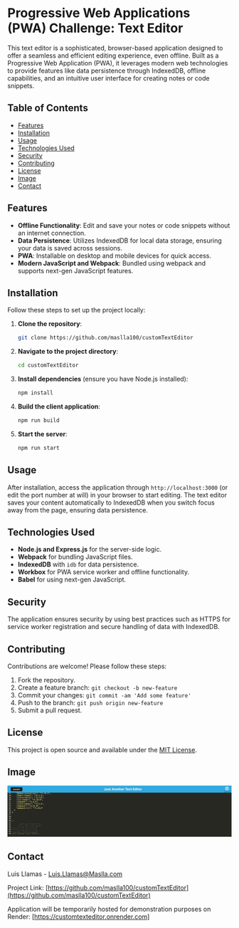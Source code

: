 # Progressive Web Applications (PWA) Challenge: Text Editor

This text editor is a sophisticated, browser-based application designed to offer a seamless and efficient editing experience, even offline. Built as a Progressive Web Application (PWA), it leverages modern web technologies to provide features like data persistence through IndexedDB, offline capabilities, and an intuitive user interface for creating notes or code snippets.

## Table of Contents

- [Features](#features)
- [Installation](#installation)
- [Usage](#usage)
- [Technologies Used](#technologies-used)
- [Security](#security)
- [Contributing](#contributing)
- [License](#license)
- [Image](#Image)
- [Contact](#contact)

## Features

- **Offline Functionality**: Edit and save your notes or code snippets without an internet connection.
- **Data Persistence**: Utilizes IndexedDB for local data storage, ensuring your data is saved across sessions.
- **PWA**: Installable on desktop and mobile devices for quick access.
- **Modern JavaScript and Webpack**: Bundled using webpack and supports next-gen JavaScript features.

## Installation

Follow these steps to set up the project locally:

1. **Clone the repository**:
   ```bash
   git clone https://github.com/maslla100/customTextEditor
   ```
2. **Navigate to the project directory**:
   ```bash
   cd customTextEditor
   ```
3. **Install dependencies** (ensure you have Node.js installed):
   ```bash
   npm install
   ```
4. **Build the client application**:
   ```bash
   npm run build
   ```
5. **Start the server**:
   ```bash
   npm run start
   ```

## Usage

After installation, access the application through `http://localhost:3000` (or edit the port number at will) in your browser to start editing. The text editor saves your content automatically to IndexedDB when you switch focus away from the page, ensuring data persistence.

## Technologies Used

- **Node.js and Express.js** for the server-side logic.
- **Webpack** for bundling JavaScript files.
- **IndexedDB** with `idb` for data persistence.
- **Workbox** for PWA service worker and offline functionality.
- **Babel** for using next-gen JavaScript.

## Security

The application ensures security by using best practices such as HTTPS for service worker registration and secure handling of data with IndexedDB.

## Contributing

Contributions are welcome! Please follow these steps:

1. Fork the repository.
2. Create a feature branch: `git checkout -b new-feature`
3. Commit your changes: `git commit -am 'Add some feature'`
4. Push to the branch: `git push origin new-feature`
5. Submit a pull request.

## License

This project is open source and available under the [MIT License](LICENSE).

## Image

![Text Editor PWA](image.png)

## Contact

Luis Llamas - Luis.Llamas@Maslla.com

Project Link: [https://github.com/maslla100/customTextEditor](https://github.com/maslla100/customTextEditor)

Application will be temporarily hosted for demonstration purposes on Render:  [https://customtexteditor.onrender.com]

